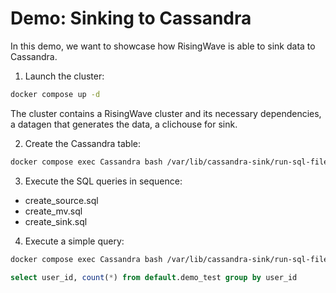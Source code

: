 # Demo: Sinking to Cassandra

In this demo, we want to showcase how RisingWave is able to sink data to Cassandra.

1. Launch the cluster:

```sh
docker compose up -d
```

The cluster contains a RisingWave cluster and its necessary dependencies, a datagen that generates the data, a clichouse for sink.


2. Create the Cassandra table:

```sh
docker compose exec Cassandra bash /var/lib/cassandra-sink/run-sql-file.sh create_cassandra_table
```

3. Execute the SQL queries in sequence:

- create_source.sql
- create_mv.sql
- create_sink.sql

4. Execute a simple query:

```sh
docker compose exec Cassandra bash /var/lib/cassandra-sink/run-sql-file.sh cassandra_query

```

```sql
select user_id, count(*) from default.demo_test group by user_id
```
